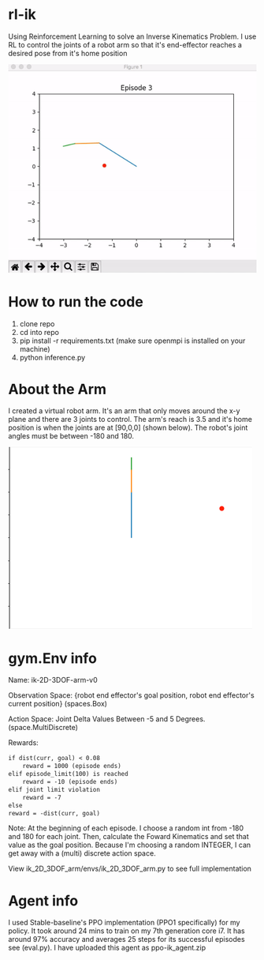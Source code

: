 # rl-ik
Using Reinforcement Learning to solve an Inverse Kinematics Problem. I use RL to control the joints of a robot arm so 
that it's end-effector reaches a desired pose from it's home position 

![Demo](media/example.gif)

# How to run the code 
  1. clone repo
  2. cd into repo 
  3. pip install -r requirements.txt (make sure openmpi is installed on your machine)
  4. python inference.py 

# About the Arm
I created a virtual robot arm. It's an arm that only moves around the x-y plane and there are 3 joints to control. 
The arm's reach is 3.5 and it's home position is when the joints are at [90,0,0] (shown below). The robot's joint
angles must be between -180 and 180. 

![Demo](media/init.png )


# gym.Env info 
Name: ik-2D-3DOF-arm-v0

Observation Space: {robot end effector's goal position, robot end effector's current position} (spaces.Box)

Action Space: Joint Delta Values Between -5 and 5 Degrees. (space.MultiDiscrete)

Rewards: 

	if dist(curr, goal) < 0.08 
		reward = 1000 (episode ends)
  	elif episode_limit(100) is reached
		reward = -10 (episode ends)
  	elif joint limit violation 
		reward = -7
  	else 
	reward = -dist(curr, goal)

Note: At the beginning of each episode. I choose a random int from -180 and 180 for each joint. Then, calculate the Foward Kinematics
and set that value as the goal position. Because I'm choosing a random INTEGER, I can get away with a (multi) discrete action space. 

View ik_2D_3DOF_arm/envs/ik_2D_3DOF_arm.py to see full implementation 

# Agent info
I used Stable-baseline's PPO implementation (PPO1 specifically) for my policy. It took around 24 mins to train on my 7th generation core i7. It has around 97% accuracy and averages 25 steps for its successful episodes see (eval.py). I have uploaded this agent as ppo-ik_agent.zip


